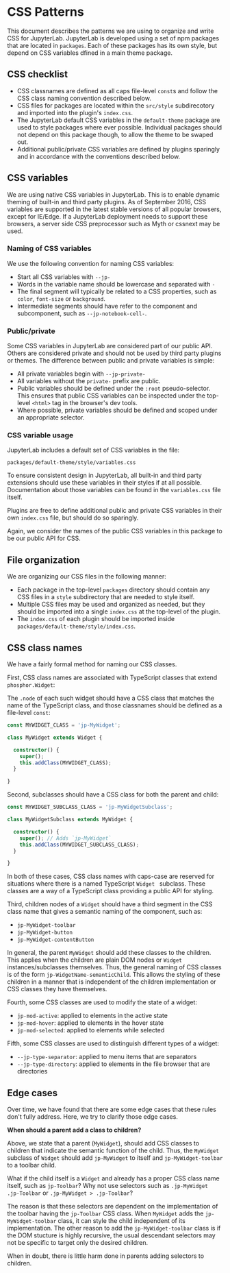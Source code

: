 # CSS Patterns

This document describes the patterns we are using to organize and write
CSS for JupyterLab. JupyterLab is developed using a set of npm packages
that are located in `packages`. Each of these packages has its own style, but
depend on CSS variables dfined in a main theme package.

## CSS checklist

* CSS classnames are defined as all caps file-level `const`s and follow the CSS
  class naming convention described below.
* CSS files for packages are located within the `src/style` subdirecotory and
  imported into the plugin's `index.css`.
* The JupyterLab default CSS variables in the `default-theme` package
  are used to style packages where ever possible. Individual packages should not
  depend on this package though, to allow the theme to be swaped out.
* Additional public/private CSS variables are defined by plugins sparingly and in
  accordance with the conventions described below.

## CSS variables

We are using native CSS variables in JupyterLab. This is to enable dynamic theming
of built-in and third party plugins. As of September 2016, CSS variables are
supported in the latest stable versions of all popular browsers, except for IE/Edge.
If a JupyterLab deployment needs to support these browsers, a server side CSS
preprocessor such as Myth or cssnext may be used.

### Naming of CSS variables

We use the following convention for naming CSS variables:

* Start all CSS variables with `--jp-`
* Words in the variable name should be lowercase and separated with `-`
* The final segment will typically be related to a CSS properties, such as
  `color`, `font-size` or `background`.
* Intermediate segments should have refer to the component and subcomponent, such
  as `--jp-notebook-cell-`.

### Public/private

Some CSS variables in JupyterLab are considered part of our public API. Others
are considered private and should not be used by third party plugins or themes.
The difference between public and private variables is simple:

* All private variables begin with `--jp-private-`
* All variables without the `private-` prefix are public.
* Public variables should be defined under the `:root` pseudo-selector. This
  ensures that public CSS variables can be inspected under the top-level
  `<html>` tag in the browser's dev tools.
* Where possible, private variables should be defined and scoped under an 
  appropriate selector.

### CSS variable usage

JupyterLab includes a default set of CSS variables in the file:

`packages/default-theme/style/variables.css`

To ensure consistent design in JupyterLab, all built-in and third party
extensions should use these variables in their styles if at all possible.
Documentation about those variables can be found in the `variables.css` file
itself.

Plugins are free to define additional public and private CSS variables in
their own `index.css` file, but should do so sparingly.

Again, we consider the names of the public CSS variables in this package
to be our public API for CSS.

## File organization

We are organizing our CSS files in the following manner:

* Each package in the top-level `packages` directory should contain
  any CSS files in a `style` subdirectory that are needed to style itself.
* Multiple CSS files may be used and organized as needed, but they should be
  imported into a single `index.css` at the top-level of the plugin.
* The `index.css` of each plugin should be imported inside
  `packages/default-theme/style/index.css`.

## CSS class names

We have a fairly formal method for naming our CSS classes.

First, CSS class names are associated with TypeScript classes that extend
`phosphor.Widget`:

The `.node` of each such widget should have a CSS class that matches
the name of the TypeScript class, and those classnames should be defined
as a file-level `const`:

```TypeScript
const MYWIDGET_CLASS = 'jp-MyWidget';

class MyWidget extends Widget {

  constructor() {
    super();
    this.addClass(MYWIDGET_CLASS);
  }

}
```

Second, subclasses should have a CSS class for both the parent and child:

```TypeScript
const MYWIDGET_SUBCLASS_CLASS = 'jp-MyWidgetSubclass';

class MyWidgetSubclass extends MyWidget {

  constructor() {
    super(); // Adds `jp-MyWidget`
    this.addClass(MYWIDGET_SUBCLASS_CLASS);
  }

}
```

In both of these cases, CSS class names with caps-case are reserved for
situations where there is a named TypeScript `Widget ` subclass. These classes
are a way of a TypeScript class providing a public API for styling.

Third, children nodes of a `Widget` should have a third segment in the CSS
class name that gives a semantic naming of the component, such as:

* `jp-MyWidget-toolbar`
* `jp-MyWidget-button`
* `jp-MyWidget-contentButton`

In general, the parent `MyWidget` should add these classes to the children. This
applies when the children are plain DOM nodes or `Widget` instances/subclasses
themselves. Thus, the general naming of CSS classes is of the form
`jp-WidgetName-semanticChild`. This allows the styling of these children in a
manner that is independent of the children implementation or CSS classes they
have themselves.

Fourth, some CSS classes are used to modify the state of a widget:

* `jp-mod-active`: applied to elements in the active state
* `jp-mod-hover`: applied to elements in the hover state
* `jp-mod-selected`: applied to elements while selected

Fifth, some CSS classes are used to distinguish different types of a widget:

* `--jp-type-separator`: applied to menu items that are separators
* `--jp-type-directory`: applied to elements in the file browser that are directories

## Edge cases

Over time, we have found that there are some edge cases that these rules don't
fully address. Here, we try to clarify those edge cases.

**When should a parent add a class to children?**

Above, we state that a parent (`MyWidget`), should add CSS classes to children
that indicate the semantic function of the child. Thus, the `MyWidget` subclass
of `Widget` should add `jp-MyWidget` to itself and `jp-MyWidget-toolbar` to a
toolbar child.

What if the child itself is a `Widget` and already has a proper CSS class name itself,
such as `jp-Toolbar`? Why not use selectors such as `.jp-MyWidget .jp-Toolbar`
or `.jp-MyWidget > .jp-Toolbar`?

The reason is that these selectors are dependent on the implementation of the
toolbar having the `jp-Toolbar` CSS class. When `MyWidget` adds the 
`jp-MyWidget-toolbar` class, it can style the child independent of its
implementation. The other reason to add the `jp-MyWidget-toolbar` class is if
the DOM stucture is highly recursive, the usual descendant selectors may
not be specific to target only the desired children.

When in doubt, there is little harm done in parents adding selectors to children.




